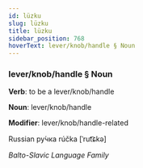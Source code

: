 ```yaml
---
id: lüzku
slug: lüzku
title: lüzku
sidebar_position: 768
hoverText: lever/knob/handle § Noun
---
```


### lever/knob/handle § Noun

**Verb**: to be a lever/knob/handle

**Noun**: lever/knob/handle

**Modifier**: lever/knob/handle-related

Russian ру́чка rúčka [ˈrut͡ɕkə]

*Balto-Slavic Language Family*